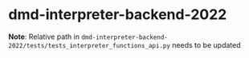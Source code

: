 # dmd-interpreter-backend-2022

**Note**: Relative path in `dmd-interpreter-backend-2022/tests/tests_interpreter_functions_api.py` needs to be updated
